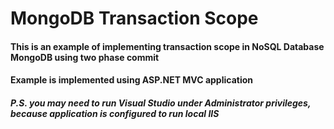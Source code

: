 # MongoDB Transaction Scope
#### This is an example of implementing transaction scope in NoSQL Database MongoDB using two phase commit
#### Example is implemented using ASP.NET MVC application
##### P.S. you may need to run Visual Studio under Administrator privileges, because application is configured to run local IIS
